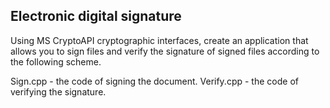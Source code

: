 ## Electronic digital signature

Using MS CryptoAPI cryptographic interfaces, create an application 
that allows you to sign files and verify the signature of signed files 
according to the following scheme.

Sign.cpp - the code of signing the document.
Verify.cpp - the code of verifying the signature. 
